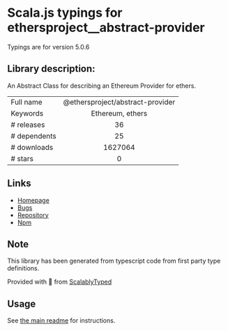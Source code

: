 
# Scala.js typings for ethersproject__abstract-provider

Typings are for version 5.0.6

## Library description:
An Abstract Class for describing an Ethereum Provider for ethers.

|                    |                 |
| ------------------ | :-------------: |
| Full name          | @ethersproject/abstract-provider |
| Keywords           | Ethereum, ethers |
| # releases         | 36 |
| # dependents       | 25 |
| # downloads        | 1627064 |
| # stars            | 0 |

## Links
- [Homepage](https://github.com/ethers-io/ethers.js#readme)
- [Bugs](https://github.com/ethers-io/ethers.js/issues)
- [Repository](https://github.com/ethers-io/ethers.js)
- [Npm](https://www.npmjs.com/package/%40ethersproject%2Fabstract-provider)
    


## Note
This library has been generated from typescript code from first party type definitions.

Provided with :purple_heart: from [ScalablyTyped](https://github.com/oyvindberg/ScalablyTyped)

## Usage
See [the main readme](../../readme.md) for instructions.


